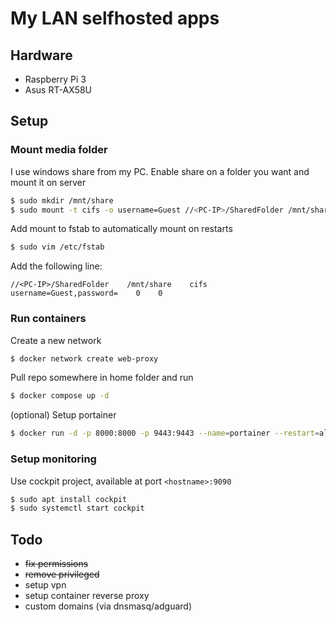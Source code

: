 # My LAN selfhosted apps

## Hardware

- Raspberry Pi 3
- Asus RT-AX58U

## Setup

### Mount media folder

I use windows share from my PC. Enable share on a folder you want and mount it on server

``` bash
$ sudo mkdir /mnt/share
$ sudo mount -t cifs -o username=Guest //<PC-IP>/SharedFolder /mnt/share
```

Add mount to fstab to automatically mount on restarts

``` bash
$ sudo vim /etc/fstab
```

Add the following line:

```
//<PC-IP>/SharedFolder    /mnt/share    cifs    username=Guest,password=    0    0
```

### Run containers

Create a new network

``` bash
$ docker network create web-proxy
```

Pull repo somewhere in home folder and run

``` bash
$ docker compose up -d
```

(optional) Setup portainer

``` bash
$ docker run -d -p 8000:8000 -p 9443:9443 --name=portainer --restart=always -v /var/run/docker.sock:/var/run/docker.sock -v portainer_data:/data portainer/portainer-ce:latest
```

### Setup monitoring

Use cockpit project, available at port `<hostname>:9090`

``` bash
$ sudo apt install cockpit
$ sudo systemctl start cockpit
```

## Todo
- ~~fix permissions~~
- ~~remove privileged~~
- setup vpn
- setup container reverse proxy
- custom domains (via dnsmasq/adguard)
